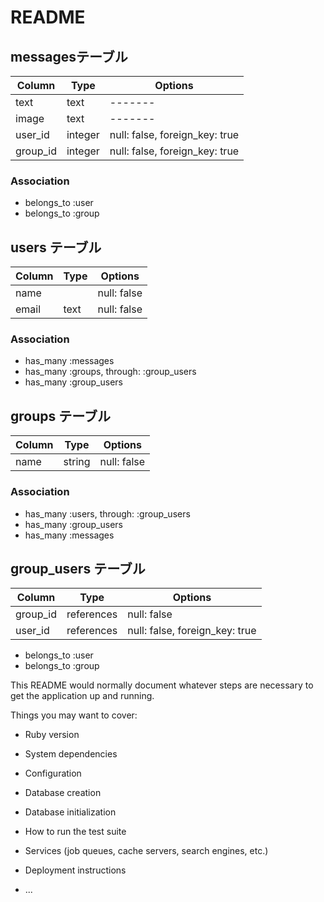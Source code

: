 # README

## messagesテーブル
|Column|Type|Options|
|------|----|-------|
|text|text|-------|
|image|text|-------|
|user_id|integer|null: false, foreign_key: true|
|group_id|integer|null: false, foreign_key: true|

### Association
- belongs_to :user
- belongs_to :group


## users テーブル
|Column|Type|Options|
|------|----|-------|
|name||null: false|
|email|text|null: false|

### Association
 - has_many :messages
 - has_many :groups, through: :group_users
 - has_many :group_users


## groups テーブル
|Column|Type|Options|
|------|----|-------|
|name|string|null: false|

### Association
 - has_many :users, through: :group_users
 - has_many :group_users
 - has_many :messages
 
 
 ## group_users テーブル
|Column|Type|Options|
|------|----|-------|
|group_id|references|null: false|
|user_id|references|null: false, foreign_key: true|

- belongs_to :user
- belongs_to :group



This README would normally document whatever steps are necessary to get the
application up and running.

Things you may want to cover:

* Ruby version

* System dependencies

* Configuration

* Database creation

* Database initialization

* How to run the test suite

* Services (job queues, cache servers, search engines, etc.)

* Deployment instructions

* ...
